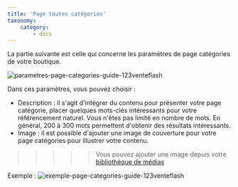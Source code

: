 ```yaml
---
title: 'Page toutes catégories'
taxonomy:
    category:
        - docs
---
```


La partie suivante est celle qui concerne les paramètres de page catégories de votre boutique. 

![parametres-page-categories-guide-123venteflash](media/15961817825641/parametres-page-categories-guide-123venteflash.png)

Dans ces paramètres, vous pouvez choisir :

* Description : il s'agit d'intégrer du contenu pour présenter votre page catégorie, placer quelques mots-clés intéressants pour votre référencement naturel. Vous n'êtes pas limité en nombre de mots. En général, 200 à 300 mots permettent d'obtenir des résultats intéressants.
* Image : il est possible d'ajouter une image de couverture pour votre page catégories pour illustrer votre contenu. 

>>>>> Vous pouvez ajouter une image depuis votre [bibliothèque de médias](https://guide.123venteflash.com/divers/media/bibliotheque-media) 

Exemple :
![exemple-page-categories-guide-123venteflash](media/15961817825641/exemple-page-categories-guide-123venteflash.png)